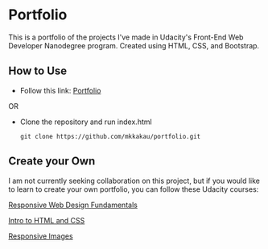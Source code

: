 Portfolio
=========

This is a portfolio of the projects I've made in Udacity's Front-End Web Developer Nanodegree program. Created using HTML, CSS, and Bootstrap.

How to Use
----------

* Follow this link: [Portfolio](https://mkkakau.github.io/portfolio)

OR

* Clone the repository and run index.html

  `git clone https://github.com/mkkakau/portfolio.git`

Create your Own
---------------
I am not currently seeking collaboration on this project, but if you would like to learn to create your own portfolio, you can follow these Udacity courses:

[Responsive Web Design Fundamentals](https://www.udacity.com/courses/responsive-web-design-fundamentals--ud893)

[Intro to HTML and CSS](https://www.udacity.com/courses/intro-to-html-and-css--ud304)

[Responsive Images](https://www.udacity.com/courses/responsive-images--ud882)
